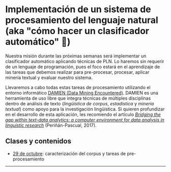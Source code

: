 # Implementación de un sistema de procesamiento del lenguaje natural (aka "cómo hacer un clasificador automático" 💪)

Nuestra misión durante las próximas semanas será implementar un clasificador automático aplicando técnicas de PLN. Lo haremos sin requerir de un lenguaje de programación, pues el foco estará en el aprendizaje de las tareas que debemos realizar para pre-procesar, procesar, aplicar minería textual y evaluar nuestro sistema. 

Llevaremos a cabo todas estas tareas de procesamiento utilizando el entorno informático [DAMIEN (Data Mining Encountered)](http://www.fungramkb.com/nlp.aspx). DAMIEN es una herramienta de uso libre que integra técnicas de múltiples disciplinas dentro de análisis de texto (*lingüística de corpus*, *estadística* y *minería textual*) como apoyo para la investigación lingüística. Si quieren profundizar en el desarrollo de esta aplicación, les recomiendo el artículo [*Bridging the gap within text-data analytics: a computer environment for data analysis in linguistic research*](https://ojsspdc.ulpgc.es/ojs/index.php/LFE/article/view/921/843) (Periñán-Pascual, 2017).

## Clases y contenidos

- [29 de octubre](clases/clase-29-10.md): caracterización del corpus y tareas de pre-procesamiento

----
